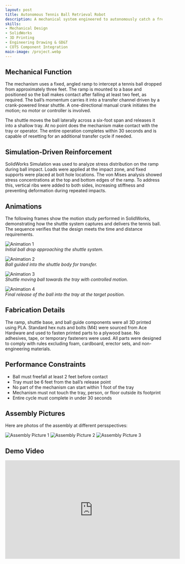 ```yaml
---
layout: post
title: Autonomous Tennis Ball Retrieval Robot
description: A mechanical system engineered to autonomously catch a free-falling tennis ball and deliver it six feet into a tray within 30 seconds. Built under strict design constraints, it uses a single input to activate, operates without human contact during motion, and adheres to rules prohibiting non-engineering materials, kit-based components, and temporary fasteners. The system was developed using CAD modeling, simulation, and digital manufacturing, with custom parts designed to proper tolerancing and GD&T standards for accurate fit and function. All components were fabricated using approved methods such as 3D printing to ensure compliance and reliability.
skills: 
- Mechanical Design
- SolidWorks
- 3D Printing
- Engineering Drawing & GD&T
- COTS Component Integration
main-image: /project.webp
---
```

## Mechanical Function

The mechanism uses a fixed, angled ramp to intercept a tennis ball dropped from approximately three feet. The ramp is mounted to a base and positioned so the ball makes contact after falling at least two feet, as required. The ball’s momentum carries it into a transfer channel driven by a crank-powered linear shuttle. A one-directional manual crank initiates the motion; no motor or controller is involved.

The shuttle moves the ball laterally across a six-foot span and releases it into a shallow tray. At no point does the mechanism make contact with the tray or operator. The entire operation completes within 30 seconds and is capable of resetting for an additional transfer cycle if needed.

## Simulation-Driven Reinforcement

SolidWorks Simulation was used to analyze stress distribution on the ramp during ball impact. Loads were applied at the impact zone, and fixed supports were placed at bolt hole locations. The von Mises analysis showed stress concentrations at the top and bottom edges of the ramp. To address this, vertical ribs were added to both sides, increasing stiffness and preventing deformation during repeated impacts.

## Animations

The following frames show the motion study performed in SolidWorks, demonstrating how the shuttle system captures and delivers the tennis ball. The sequence verifies that the design meets the time and distance requirements.

![Animation 1](/_projects/Autonomous%20Tennis%20Ball%20Retrieval%20Robot/CHP%20ANIM%201.png)  
*Initial ball drop approaching the shuttle system.*

![Animation 2](/_projects/Autonomous%20Tennis%20Ball%20Retrieval%20Robot/CHP%20ANIM%202.png)  
*Ball guided into the shuttle body for transfer.*

![Animation 3](/_projects/Autonomous%20Tennis%20Ball%20Retrieval%20Robot/CHP%20ANIM%203.png)  
*Shuttle moving ball towards the tray with controlled motion.*

![Animation 4](/_projects/Autonomous%20Tennis%20Ball%20Retrieval%20Robot/CHP%20ANIM%204.png)  
*Final release of the ball into the tray at the target position.*

## Fabrication Details

The ramp, shuttle base, and ball guide components were all 3D printed using PLA. Standard hex nuts and bolts (M4) were sourced from Ace Hardware and used to fasten printed parts to a plywood base. No adhesives, tape, or temporary fasteners were used. All parts were designed to comply with rules excluding foam, cardboard, erector sets, and non-engineering materials.

## Performance Constraints

- Ball must freefall at least 2 feet before contact  
- Tray must be 6 feet from the ball’s release point  
- No part of the mechanism can start within 1 foot of the tray  
- Mechanism must not touch the tray, person, or floor outside its footprint  
- Entire cycle must complete in under 30 seconds  

## Assembly Pictures

Here are photos of the assembly at different persspectives:

![Assembly Picture 1](/_projects/Autonomous%20Tennis%20Ball%20Retrieval%20Robot/CHP%20PIC%201.png)
![Assembly Picture 2](/_projects/Autonomous%20Tennis%20Ball%20Retrieval%20Robot/CHP%20PIC%202.png)
![Assembly Picture 3](/_projects/Autonomous%20Tennis%20Ball%20Retrieval%20Robot/CHP%20PIC%203.png)

## Demo Video

<iframe width="560" height="315" src="https://www.youtube.com/embed/cayjFbJfd4g" 
title="Tennis Ball Transfer Mechanism Demo" frameborder="0" allowfullscreen></iframe>

